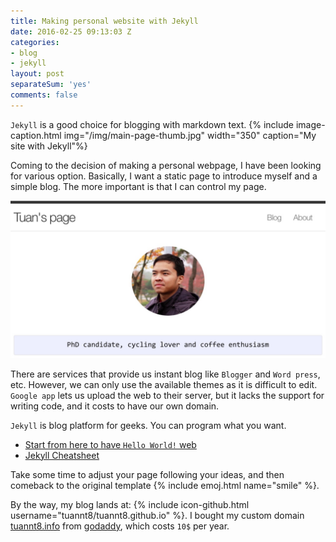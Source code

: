 ```yaml
---
title: Making personal website with Jekyll
date: 2016-02-25 09:13:03 Z
categories:
- blog
- jekyll
layout: post
separateSum: 'yes'
comments: false
---
```


`Jekyll` is a good choice for blogging with markdown text.
{% include image-caption.html  img="/img/main-page-thumb.jpg" width="350" caption="My site with Jekyll"%}

<!--more-->


Coming to the decision of making a personal webpage, I have been looking for various option. Basically, I want a static page to introduce myself and a simple blog. The more important is that I can control my page.

![My front page](/img/main-page.jpg)

There are services that provide us instant blog like `Blogger` and `Word press`, etc. However, we can only use the available themes as it is difficult to edit. `Google app` lets us upload the web to their server, but it lacks the support for writing code, and it costs to have our own domain.

`Jekyll` is blog platform for geeks. You can program what you want.

* [Start from here to have `Hello World!` web](https://jekyllrb.com)
* [Jekyll Cheatsheet](http://ricostacruz.com/cheatsheets/jekyll.html)

Take some time to adjust your page following your ideas, and then comeback to the original template {% include emoj.html name="smile" %}.

By the way, my blog lands at:
{% include icon-github.html username="tuannt8/tuannt8.github.io" %}. I bought my custom domain [tuannt8.info](http://www.tuannt8.info) from [godaddy](https://godaddy.com), which costs `10$` per year.
